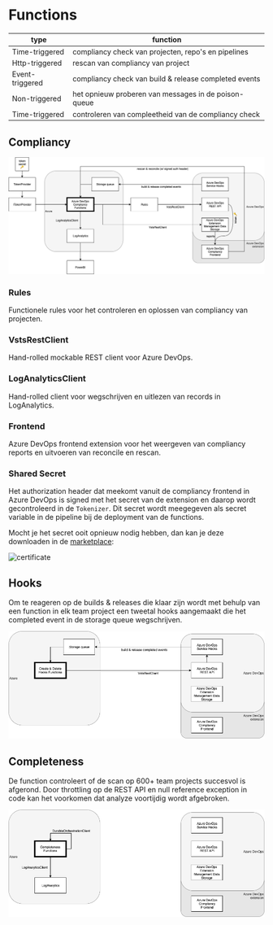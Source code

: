 # Functions

type            | function
----------------|----------
Time-triggered  | compliancy check van projecten, repo's en pipelines
Http-triggered  | rescan van compliancy van project
Event-triggered | compliancy check van build & release completed events 
Non-triggered   | het opnieuw proberen van messages in de poison-queue
Time-triggered  | controleren van compleetheid van de compliancy check

## Compliancy
![arch](docs/arch.png)

### Rules

Functionele rules voor het controleren en oplossen van compliancy van projecten.

### VstsRestClient

Hand-rolled mockable REST client voor Azure DevOps.

### LogAnalyticsClient

Hand-rolled client voor wegschrijven en uitlezen van records in LogAnalytics.

### Frontend

Azure DevOps frontend extension voor het weergeven van compliancy reports en uitvoeren van reconcile en rescan.

### Shared Secret

Het authorization header dat meekomt vanuit de compliancy frontend in Azure DevOps is signed met het secret van de 
extension en daarop wordt gecontroleerd in de `Tokenizer`. Dit secret wordt meegegeven als secret variable in de pipeline
bij de deployment van de functions.

Mocht je het secret ooit opnieuw nodig hebben, dan kan je deze downloaden in de [marketplace](https://marketplace.visualstudio.com):

![certificate](docs/marketplace.png)

## Hooks

Om te reageren op de builds & releases die klaar zijn wordt met behulp van een function
in elk team project een tweetal hooks aangemaakt die het completed event in de storage queue
wegschrijven.

![hooks](docs/hooks.png)

## Completeness

De function controleert of de scan op 600+ team projects succesvol is afgerond. Door throttling
op de REST API en null reference exception in code kan het voorkomen dat analyze voortijdig wordt afgebroken. 

![completeness](docs/completeness.png)
